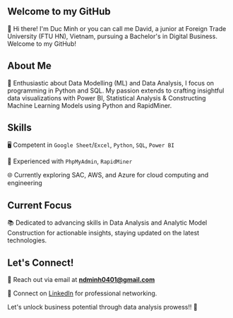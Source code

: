 ## Welcome to my GitHub
👋 Hi there! I'm Duc Minh or you can call me David, a junior at Foreign Trade University (FTU HN), Vietnam, pursuing a Bachelor's in Digital Business. Welcome to my GitHub!

## About Me
🚀 Enthusiastic about Data Modelling (ML) and Data Analysis, I focus on programming in Python and SQL. My passion extends to crafting insightful data visualizations with Power BI, Statistical Analysis & Constructing Machine Learning Models using Python and RapidMiner.

## Skills
🖥️ Competent in `Google Sheet`/`Excel`, `Python`, `SQL`, `Power BI`

💽 Experienced with `PhpMyAdmin`, `RapidMiner`

🌐 Currently exploring SAC, AWS, and Azure for cloud computing and engineering

## Current Focus
📚 Dedicated to advancing skills in Data Analysis and Analytic Model Construction for actionable insights, staying updated on the latest technologies.

## Let's Connect!
📧 Reach out via email at <b>ndminh0401@gmail.com</b>

🔗 Connect on [LinkedIn](https://www.linkedin.com/in/duc-minh-n-b450b62b3/) for professional networking.

Let's unlock business potential through data analysis prowess!! 🚀
